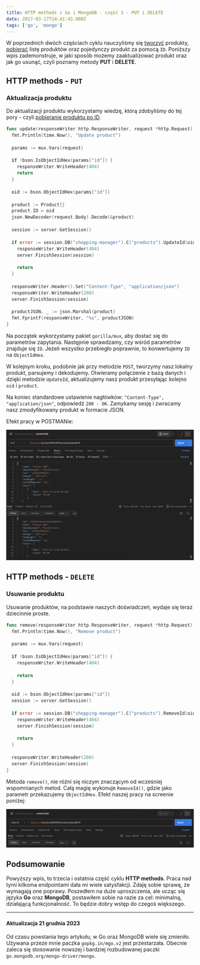 ```yaml
---
title: HTTP methods z Go i MongoDB - część 3 - PUT i DELETE
date: 2017-03-17T14:41:43.000Z
tags: ['go', 'mongo']
---
```


W poprzednich dwóch częściach cyklu nauczyliśmy się [tworzyć](/http-methods-z-go-i-mongodb-czesc-1-post/) produkty, [pobierać](/http-methods-z-go-i-mongodb-czesc-2-get/) listę produktów oraz pojedynczy produkt za pomocą `ID`. Poniższy wpis zademonstruje, w jaki sposób możemy zaaktualizować produkt oraz jak go usunąć, czyli poznamy metody **PUT** i **DELETE**.

## HTTP methods - `PUT`

### Aktualizacja produktu

Do aktualizacji produktu wykorzystamy wiedzę, którą zdobyliśmy do tej pory - czyli [pobieranie produktu po ID](/http-methods-z-go-i-mongodb-czesc-2-get/).

```go
func update(responseWriter http.ResponseWriter, request *http.Request) {
  fmt.Println(time.Now(), "Update product")

  params := mux.Vars(request)

  if !bson.IsObjectIdHex(params["id"]) {
    responseWriter.WriteHeader(404)
    return
  }

  oid := bson.ObjectIdHex(params["id"])

  product := Product{}
  product.ID = oid
  json.NewDecoder(request.Body).Decode(&product)

  session := server.GetSession()

  if error := session.DB("shopping-manager").C("products").UpdateId(oid, product); error != nil {
    responseWriter.WriteHeader(404)
    server.FinishSession(session)

    return
  }

  responseWriter.Header().Set("Content-Type", "application/json")
  responseWriter.WriteHeader(200)
  server.FinishSession(session)

  productJSON, _ := json.Marshal(product)
  fmt.Fprintf(responseWriter, "%s", productJSON)
}
```

Na początek wykorzystamy pakiet `gorilla/mux`, aby dostać się do parametrów zapytania. Następnie sprawdzamy, czy wśród parametrów znajduje się `ID`. Jeżeli wszystko przebiegło poprawnie, to konwertujemy `ID` na `ObjectIdHex`.

W kolejnym kroku, podobnie jak przy metodzie `POST`, tworzymy nasz lokalny produkt, parsujemy i dekodujemy. Otwieramy połączenie z bazą danych i dzięki metodzie `UpdateId`, aktualizujemy nasz produkt przesyłając kolejno `oid` i `product`.

Na koniec standardowe ustawienie nagłówków: `"Content-Type", "application/json"`, odpowiedź `200 - OK`. Zamykamy sesję i zwracamy nasz zmodyfikowany produkt w formacie JSON.

Efekt pracy w POSTMANie:

![Postman - PUT method - HTTP](./Zrzut-ekranu-2017-03-17-o-14.54.46.png)

## HTTP methods - `DELETE`

### Usuwanie produktu

Usuwanie produktów, na podstawie naszych doświadczeń, wydaje się teraz dziecinnie proste.

```go
func remove(responseWriter http.ResponseWriter, request *http.Request) {
  fmt.Println(time.Now(), "Remove product")

  params := mux.Vars(request)

  if !bson.IsObjectIdHex(params["id"]) {
    responseWriter.WriteHeader(404)

    return
  }

  oid := bson.ObjectIdHex(params["id"])
  session := server.GetSession()

  if error := session.DB("shopping-manager").C("products").RemoveId(oid); error != nil {
    responseWriter.WriteHeader(404)
    server.FinishSession(session)

    return
  }

  responseWriter.WriteHeader(200)
  server.FinishSession(session)
}
```

Metoda `remove()`, nie różni się niczym znaczącym od wcześniej wspomnianych metod. Całą magię wykonuje `RemoveId()`, gdzie jako parametr przekazujemy `ObjectIdHex`. Efekt naszej pracy na screenie poniżej:

![Postman - DELETE method - HTTP](./Zrzut-ekranu-2017-03-17-o-14.55.34.png)

## Podsumowanie

Powyższy wpis, to trzecia i ostatnia część cyklu **HTTP methods**. Praca nad tymi kilkoma endpointami dała mi wiele satysfakcji. Zdaję sobie sprawę, że wymagają one poprawy. Poszedłem na duże uproszczenia, ale ucząc się języka **Go** oraz **MongoDB**, postawiłem sobie na razie za cel: minimalną, działającą funkcjonalność. To będzie dobry wstęp do czegoś większego.

---

#### Aktualizacja 21 grudnia 2023

Od czasu powstania tego artykułu, w Go oraz MongoDB wiele się zmieniło. Używana przeze mnie paczka `gopkg.in/mgo.v2` jest przestarzała. Obecnie zaleca się stosowanie nowszej i bardziej rozbudowanej paczki `go.mongodb.org/mongo-driver/mongo`.
